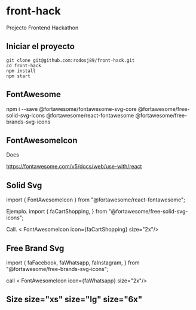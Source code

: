 # front-hack

Projecto Frontend Hackathon

## Iniciar el proyecto

```
git clone git@github.com:rodosj89/front-hack.git
cd front-hack
npm install
npm start
```

## FontAwesome

npm i --save @fortawesome/fontawesome-svg-core @fortawesome/free-solid-svg-icons @fortawesome/react-fontawesome @fortawesome/free-brands-svg-icons

## FontAwesomeIcon

Docs

https://fontawesome.com/v5/docs/web/use-with/react

## Solid Svg

import { FontAwesomeIcon } from "@fortawesome/react-fontawesome";

Ejemplo. import { faCartShopping, } from "@fortawesome/free-solid-svg-icons";

Call. < FontAwesomeIcon icon={faCartShopping} size="2x"/>

## Free Brand Svg

import { faFacebook, faWhatsapp, faInstagram, } from "@fortawesome/free-brands-svg-icons";

call < FontAwesomeIcon icon={faWhatsapp} size="2x"/>

## Size size="xs" size="lg" size="6x"
